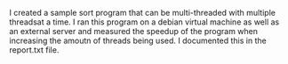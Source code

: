 I created a sample sort program that can be multi-threaded with multiple threadsat a time. I ran this program on a debian virtual machine as well as an external server and measured the speedup of the program when increasing the amoutn of threads being used. I documented this in the report.txt file.
